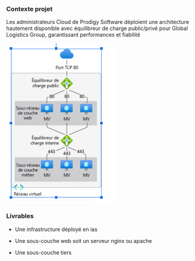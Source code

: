 ### Contexte projet 

Les administrateurs Cloud de Prodigy Software déploient une architecture hautement disponible avec équilibreur de charge public/privé pour Global Logistics Group, garantissant performances et fiabilité

![](./img/infra.png)

### Livrables

- Une infrastructure déployé en ias

- Une sous-couche web soit un serveur nginx ou apache

- Une sous-couche tiers 